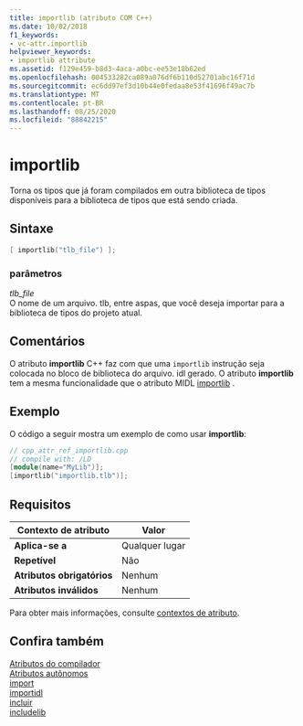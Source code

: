 ```yaml
---
title: importlib (atributo COM C++)
ms.date: 10/02/2018
f1_keywords:
- vc-attr.importlib
helpviewer_keywords:
- importlib attribute
ms.assetid: f129e459-b8d3-4aca-a0bc-ee53e18b62ed
ms.openlocfilehash: 004533282ca089a076df6b110d52701abc16f71d
ms.sourcegitcommit: ec6dd97ef3d10b44e0fedaa8e53f41696f49ac7b
ms.translationtype: MT
ms.contentlocale: pt-BR
ms.lasthandoff: 08/25/2020
ms.locfileid: "88842215"
---
```

# <a name="importlib"></a>importlib

Torna os tipos que já foram compilados em outra biblioteca de tipos disponíveis para a biblioteca de tipos que está sendo criada.

## <a name="syntax"></a>Sintaxe

```cpp
[ importlib("tlb_file") ];
```

### <a name="parameters"></a>parâmetros

*tlb_file*<br/>
O nome de um arquivo. tlb, entre aspas, que você deseja importar para a biblioteca de tipos do projeto atual.

## <a name="remarks"></a>Comentários

O atributo **importlib** C++ faz com que uma `importlib` instrução seja colocada no bloco de biblioteca do arquivo. idl gerado. O atributo **importlib** tem a mesma funcionalidade que o atributo MIDL [importlib](/windows/win32/Midl/importlib) .

## <a name="example"></a>Exemplo

O código a seguir mostra um exemplo de como usar **importlib**:

```cpp
// cpp_attr_ref_importlib.cpp
// compile with: /LD
[module(name="MyLib")];
[importlib("importlib.tlb")];
```

## <a name="requirements"></a>Requisitos

| Contexto de atributo | Valor |
|-|-|
|**Aplica-se a**|Qualquer lugar|
|**Repetível**|Não|
|**Atributos obrigatórios**|Nenhum|
|**Atributos inválidos**|Nenhum|

Para obter mais informações, consulte [contextos de atributo](cpp-attributes-com-net.md#contexts).

## <a name="see-also"></a>Confira também

[Atributos do compilador](compiler-attributes.md)<br/>
[Atributos autônomos](stand-alone-attributes.md)<br/>
[import](import.md)<br/>
[importidl](importidl.md)<br/>
[incluir](include-cpp.md)<br/>
[includelib](includelib-cpp.md)
